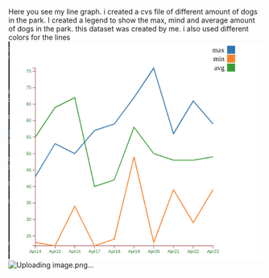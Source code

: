 Here you see my line graph. i created a cvs file of different amount of dogs in the park. I created a legend to show the max, mind and average amount of dogs in the park. this dataset was created by me. 
i also used different colors for the lines
<img src="https://github.com/Njarrin/D3-Spring-24/blob/main/Homework%203%20Folder/Dogsinthepark%20multiline.png?raw=true" alt="Dogsinthepark multiline.png"/>![Uploading image.png…]()
